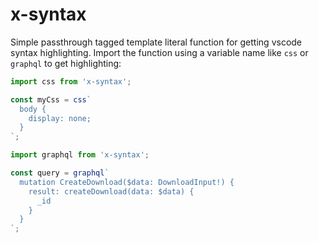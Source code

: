 # x-syntax

Simple passthrough tagged template literal function for getting vscode syntax
highlighting. Import the function using a variable name like `css` or `graphql` to get
highlighting:

```ts
import css from 'x-syntax';

const myCss = css`
  body {
    display: none;
  }
`;
```

```ts
import graphql from 'x-syntax';

const query = graphql`
  mutation CreateDownload($data: DownloadInput!) {
    result: createDownload(data: $data) {
      _id
    }
  }
`;
```
